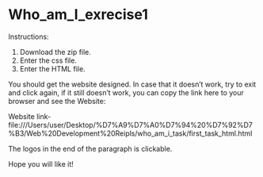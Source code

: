 # Who_am_I_exrecise1

Instructions:
1. Download the zip file.
2. Enter the css file.
3. Enter the HTML file.

You should get the website designed. In case that it doesn’t work, try to exit and click again, if it still doesn’t work, you can copy the link here to your browser and see the Website:

Website link- file:///Users/user/Desktop/%D7%A9%D7%A0%D7%94%20%D7%92%D7%B3/Web%20Development%20Reipls/who_am_i_task/first_task_html.html

The logos in the end of the paragraph is clickable. 


Hope you will like it!
